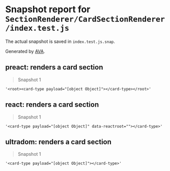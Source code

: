 # Snapshot report for `SectionRenderer/CardSectionRenderer/index.test.js`

The actual snapshot is saved in `index.test.js.snap`.

Generated by [AVA](https://ava.li).

## preact: renders a card section

> Snapshot 1

    '<root><card-type payload="[object Object]"></card-type></root>'

## react: renders a card section

> Snapshot 1

    '<card-type payload="[object Object]" data-reactroot=""></card-type>'

## ultradom: renders a card section

> Snapshot 1

    '<card-type payload="[object Object]"></card-type>'
